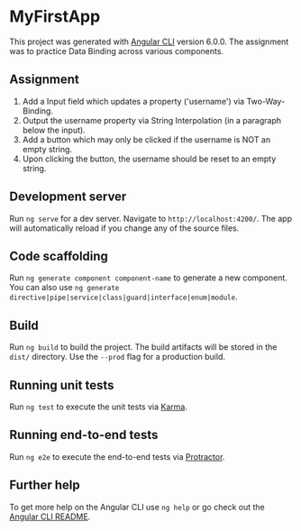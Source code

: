 # MyFirstApp

This project was generated with [Angular CLI](https://github.com/angular/angular-cli) version 6.0.0. The assignment was to practice Data Binding across various components.

## Assignment
1. Add a Input field which updates a property ('username') via Two-Way-Binding.
2. Output the username property via String Interpolation (in a paragraph below the input).
3. Add a button which may only be clicked if the username is NOT an empty string.
4. Upon clicking the button, the username should be reset to an empty string.

## Development server

Run `ng serve` for a dev server. Navigate to `http://localhost:4200/`. The app will automatically reload if you change any of the source files.

## Code scaffolding

Run `ng generate component component-name` to generate a new component. You can also use `ng generate directive|pipe|service|class|guard|interface|enum|module`.

## Build

Run `ng build` to build the project. The build artifacts will be stored in the `dist/` directory. Use the `--prod` flag for a production build.

## Running unit tests

Run `ng test` to execute the unit tests via [Karma](https://karma-runner.github.io).

## Running end-to-end tests

Run `ng e2e` to execute the end-to-end tests via [Protractor](http://www.protractortest.org/).

## Further help

To get more help on the Angular CLI use `ng help` or go check out the [Angular CLI README](https://github.com/angular/angular-cli/blob/master/README.md).
